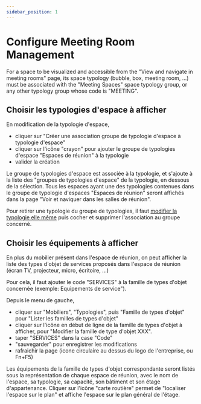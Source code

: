 ```yaml
---
sidebar_position: 1
---
```


# Configure Meeting Room Management

For a space to be visualized and accessible from the "View and navigate in meeting rooms" page, its space typology (bubble, box, meeting room, ...) must be associated with the "Meeting Spaces" space typology group, or any other typology group whose code is "MEETING".


## Choisir les typologies d'espace à afficher

En modification de la typologie d'espace,

-   cliquer sur "Créer une association groupe de typologie d'espace à typologie d'espace"
-   cliquer sur l'icône "crayon" pour ajouter le groupe de typologies d'espace "Espaces de réunion" à la typologie
-   valider la création

Le groupe de typologies d'espace est associée à la typologie, et s'ajoute à la liste des "groupes de typologies d'espace" de la typologie, en dessous de la sélection.
Tous les espaces ayant une des typologies contenues dans le groupe de typologie d'espaces "Espaces de réunion" seront affichés dans la page "Voir et naviquer dans les salles de réunion".

Pour retirer une typologie du groupe de typologies, il faut [modifier la typologie elle même](/en/docs/tutorials/surfaces/room/roomtype.md#modifier-une-typologie-despace) puis cocher et supprimer l'association au groupe concerné.

## Choisir les équipements à afficher

En plus du mobilier présent dans l'espace de réunion, on peut afficher la liste des types d'objet de services proposés dans l'espace de réunion (écran TV, projecteur, micro, écritoire, ...)

Pour cela, il faut ajouter le code "SERVICES" à la famille de types d'objet concernée (exemple: Equipements de service").

Depuis le menu de gauche,

-   cliquer sur "Mobiliers", "Typologies", puis "Famille de types d'objet" pour "Lister les familles de types d'objet"
-   cliquer sur l'icône en début de ligne de la famille de types d'objet à afficher, pour "Modifier la famille de type d'objet XXX".
-   taper "SERVICES" dans la case "Code"
-   "sauvegarder" pour enregistrer les modifications
-   rafraichir la page (icone circulaire au dessus du logo de l'entreprise, ou Fn+F5)

Les équipements de la famille de types d'objet correspondante seront listés sous la représentation de chaque espace de réunion, avec le nom de l'espace, sa typologie, sa capacité, son bâtiment et son étage d'appartenance.
Cliquer sur l'icône "carte routière" permet de "localiser l'espace sur le plan" et affiche l'espace sur le plan général de l'étage.



